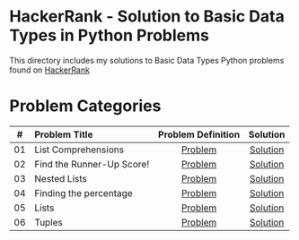 # HackerRank - Solution to Basic Data Types in Python Problems

This directory includes my solutions to Basic Data Types Python problems found on [HackerRank](https://www.hackerrank.com/domains/python?filters%5Bsubdomains%5D%5B%5D=py-basic-data-types)

# Problem Categories

| # | Problem Title | Problem Definition | Solution |
| - | :------- | :------: | :-------: |
| 01 | List Comprehensions | [Problem](https://www.hackerrank.com/challenges/list-comprehensions) | [Solution](https://github.com/krailis/hackerrank-solutions/blob/master/Python/Basic_Data_Types/list_comprehensions.py) |
| 02 | Find the Runner-Up Score! | [Problem](https://www.hackerrank.com/challenges/find-second-maximum-number-in-a-list) | [Solution](https://github.com/krailis/hackerrank-solutions/blob/master/Python/Basic_Data_Types/find_the_second_largest_number.py) |
| 03 | Nested Lists | [Problem](https://www.hackerrank.com/challenges/nested-list) | [Solution](https://github.com/krailis/hackerrank-solutions/blob/master/Python/Basic_Data_Types/nested_lists.py) |
| 04 | Finding the percentage | [Problem](https://www.hackerrank.com/challenges/finding-the-percentage) | [Solution](https://github.com/krailis/hackerrank-solutions/blob/master/Python/Basic_Data_Types/finding_the_percentage.py) |
| 05 | Lists | [Problem](https://www.hackerrank.com/challenges/python-lists) | [Solution](https://github.com/krailis/hackerrank-solutions/blob/master/Python/Basic_Data_Types/lists.py) |
| 06 | Tuples | [Problem](https://www.hackerrank.com/challenges/python-tuples) | [Solution](https://github.com/krailis/hackerrank-solutions/blob/master/Python/Basic_Data_Types/tuples.py) |
